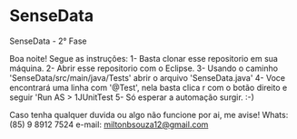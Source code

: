 # SenseData
SenseData - 2° Fase

Boa noite!
Segue as instruções:
1- Basta clonar esse repositorio em sua máquina.
2- Abrir esse repositorio com o Eclipse.
3- Usando o caminho 'SenseData/src/main/java/Tests' abrir o arquivo 'SenseData.java'
4- Voce encontrará uma linha com '@Test', nela basta clica  r com o botão direito e seguir 'Run AS > 1JUnitTest
5- Só esperar a automação surgir. :-)

Caso tenha qualquer duvida ou algo não funcione por ai, me avise!
Whats: (85) 9 8912 7524
e-mail: miltonbsouza12@gmail.com
